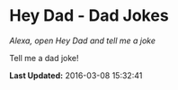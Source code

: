 # Hey Dad - Dad Jokes
*Alexa, open Hey Dad and tell me a joke*

Tell me a dad joke!

**Last Updated:** 2016-03-08 15:32:41